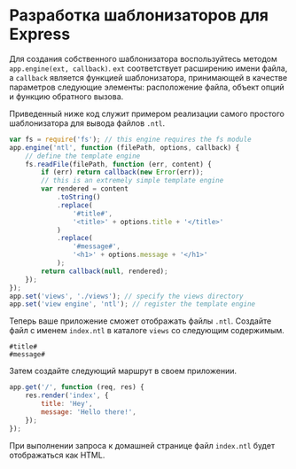 # Разработка шаблонизаторов для Express

Для создания собственного шаблонизатора воспользуйтесь методом `app.engine(ext, callback)`. `ext` соответствует расширению имени файла, а `callback` является функцией шаблонизатора, принимающей в качестве параметров следующие элементы: расположение файла, объект опций и функцию обратного вызова.

Приведенный ниже код служит примером реализации самого простого шаблонизатора для вывода файлов `.ntl`.

```js
var fs = require('fs'); // this engine requires the fs module
app.engine('ntl', function (filePath, options, callback) {
    // define the template engine
    fs.readFile(filePath, function (err, content) {
        if (err) return callback(new Error(err));
        // this is an extremely simple template engine
        var rendered = content
            .toString()
            .replace(
                '#title#',
                '<title>' + options.title + '</title>'
            )
            .replace(
                '#message#',
                '<h1>' + options.message + '</h1>'
            );
        return callback(null, rendered);
    });
});
app.set('views', './views'); // specify the views directory
app.set('view engine', 'ntl'); // register the template engine
```

Теперь ваше приложение сможет отображать файлы `.ntl`. Создайте файл с именем `index.ntl` в каталоге `views` со следующим содержимым.

```
#title#
#message#
```

Затем создайте следующий маршрут в своем приложении.

```js
app.get('/', function (req, res) {
    res.render('index', {
        title: 'Hey',
        message: 'Hello there!',
    });
});
```

При выполнении запроса к домашней странице файл `index.ntl` будет отображаться как HTML.
